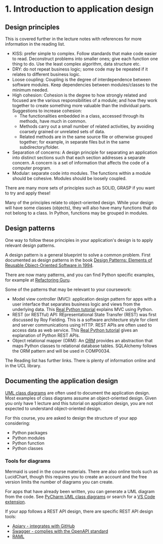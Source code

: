 # 1. Introduction to application design

## Design principles

This is covered further in the lecture notes with references for more information in the reading list.

- KISS: prefer simple to complex. Follow standards that make code easier to read. Deconstruct problems into smaller
  ones; give each function one thing to do. Use the least complex algorithm, data structure etc.
- DRY: do not repeat business logic; some code may be repeated if it relates to different business logic.
- Loose coupling: Coupling is the degree of interdependence between software modules. Keep dependencies between
  modules/classes to the minimum needed.
- High cohesion: Cohesion is the degree to how strongly related and focused are the various responsibilities of a
  module; and how they work together to create something more valuable than the individual parts. Suggestions to
  increase cohesion:
    - The functionalities embedded in a class, accessed through its methods, have much in common.
    - Methods carry out a small number of related activities, by avoiding coarsely grained or unrelated sets of data.
    - Related methods are in the same source file or otherwise grouped together; for example, in separate files but in
      the same subdirectory/folder.
- Separation of concerns: A design principle for separating an application into distinct sections such that each section
  addresses a separate concern. A concern is a set of information that affects the code of a computer program.
- Modular: separate code into modules. The functions within a module should be cohesive. Modules should be loosely
  coupled.

There are many more sets of principles such as SOLID, GRASP if you want to try and apply these!

Many of the principles relate to object-oriented design. While your design will have some classes (objects), they will
also have many functions that do not belong to a class. In Python, functions may be grouped in modules.

## Design patterns

One way to follow these principles in your application's design is to apply relevant design patterns.

A design pattern is a general blueprint to solve a common problem. First documented as design patterns in the
book [Design Patterns: Elements of Reusable Object-Oriented Software in 1994](https://en.wikipedia.org/wiki/Design_Patterns).

There are now many patterns, and you can find Python specific examples, for example
at [Refactoring Guru](https://refactoring.guru/design-patterns/python).

Some of the patterns that may be relevant to your coursework:

- Model view controller (MVC): application design pattern for apps with a user interface that separates business logic
  and views from the underlying data.
  This [Real Python tutorial](https://realpython.com/lego-model-view-controller-python/) explains MVC using Python.
- REST (or RESTful) API: REpresentational State Transfer (REST) was first discussed by Roy Fielding. This is a software
  architecture style for client and server communications using HTTP. REST APIs are often used to access data as web
  service. This [Real Python tutorial](https://realpython.com/api-integration-in-python/) gives an explanation of Python
  REST APIs.
- Object relational mapper (ORM): An [ORM](https://www.fullstackpython.com/object-relational-mappers-orms.html) provides
  an abstraction that maps Python classes to relational database tables. SQLAlchemy follows the ORM pattern and will be
  used in COMP0034.

The Reading list has further links. There is plenty of information online and in the UCL library.

## Documenting the application design

[UML class diagrams](https://realpython.com/lessons/uml-diagrams/) are often used to document the application design.
Most examples of class diagrams assume an object-oriented design. Given you only have 1 lecture and this tutorial on
application design, you are not expected to understand object-oriented design.

For this course, you are asked to design the structure of your app considering:

- Python packages
- Python modules
- Python function
- Python classes

### Tools for diagrams

Mermaid is used in the course materials. There are also online tools such as LucidChart, though this requires you to 
create an account and the free version limits the number of diagrams you can create.

For apps that have already been written, you can generate a UML diagram from the code.
See [PyCharm UML class diagrams](https://www.jetbrains.com/help/pycharm/class-diagram.html) or search for
a [VS Code extension](https://marketplace.visualstudio.com/search?term=UML&target=VSCode&category=All%20categories&sortBy=Relevance).

If your app follows a REST API design, there are specific REST API design tools:

- [Apiary - integrates with GitHub](https://apiary.io/how-apiary-works)
- [Swagger - complies with the OpenAPI standard](https://swagger.io)
- [RAML](https://raml.org/developers/design-your-api)